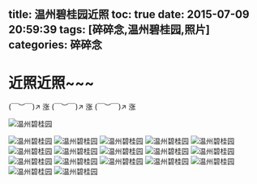 title: 温州碧桂园近照
toc: true
date: 2015-07-09 20:59:39
tags: [碎碎念,温州碧桂园,照片]
categories: 碎碎念
---

# 近照近照~~~

(￣︶￣)↗ 涨 (￣︶￣)↗ 涨 (￣︶￣)↗ 涨

![温州碧桂园](https://dn-nimages.qbox.me/2015/07/wzbgy01.jpg)
<!--more-->
![温州碧桂园](https://dn-nimages.qbox.me/2015/07/wzbgy02.jpg)
![温州碧桂园](https://dn-nimages.qbox.me/2015/07/wzbgy03.jpg)
![温州碧桂园](https://dn-nimages.qbox.me/2015/07/wzbgy04.jpg)
![温州碧桂园](https://dn-nimages.qbox.me/2015/07/wzbgy05.jpg)
![温州碧桂园](https://dn-nimages.qbox.me/2015/07/wzbgy06.jpg)
![温州碧桂园](https://dn-nimages.qbox.me/2015/07/wzbgy07.jpg)
![温州碧桂园](https://dn-nimages.qbox.me/2015/07/wzbgy08.jpg)
![温州碧桂园](https://dn-nimages.qbox.me/2015/07/wzbgy09.jpg)
![温州碧桂园](https://dn-nimages.qbox.me/2015/07/wzbgy10.jpg)
![温州碧桂园](https://dn-nimages.qbox.me/2015/07/wzbgy11.jpg)
![温州碧桂园](https://dn-nimages.qbox.me/2015/07/wzbgy12.jpg)
![温州碧桂园](https://dn-nimages.qbox.me/2015/07/wzbgy13.jpg)
![温州碧桂园](https://dn-nimages.qbox.me/2015/07/wzbgy14.jpg)
![温州碧桂园](https://dn-nimages.qbox.me/2015/07/wzbgy15.jpg)
![温州碧桂园](https://dn-nimages.qbox.me/2015/07/wzbgy16.jpg)
![温州碧桂园](https://dn-nimages.qbox.me/2015/07/wzbgy17.jpg)
![温州碧桂园](https://dn-nimages.qbox.me/2015/07/wzbgy18.jpg)